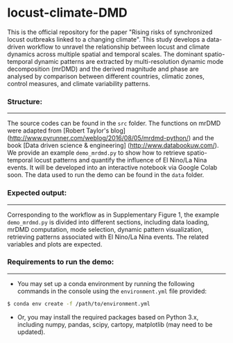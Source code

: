 # locust-climate-DMD

This is the official repository for the paper "Rising risks of synchronized locust outbreaks linked to a changing climate". This study develops a data-driven workflow to unravel the relationship between locust and climate dynamics across multiple spatial and temporal scales. The dominant spatio-temporal dynamic patterns are extracted by multi-resolution dynamic mode decomposition (mrDMD) and the derived magnitude and phase are analysed by comparison between different countries, climatic zones, control measures, and climate variability patterns.

### Structure:
-----------
 The source codes can be found in the `src` folder. The functions on mrDMD were adapted from [Robert Taylor's blog] (http://www.pyrunner.com/weblog/2016/08/05/mrdmd-python/) and the book [Data driven science & engineering] (http://www.databookuw.com/). We provide an example `demo_mrdmd.py` to show how to retrieve spatio-temporal locust patterns and quantify the influence of El Nino/La Nina events. It will be developed into an interactive  notebook via Google Colab soon.
The data used to run the demo can be found in the `data` folder.


### Expected output:
-----------
Corresponding to the workflow as in Supplementary Figure 1, the example `demo_mrdmd.py` is divided into different sections, including data loading,  mrDMD computation, mode selection, dynamic pattern visualization, retrieving patterns associated with El Nino/La Nina events. The related variables and plots are expected.



### Requirements to run the demo:
-----------
 - You may set up a conda environment by running the following commands in the console using the `environment.yml` file provided:
 
 ``` bash
 $ conda env create -f /path/to/environment.yml
 ```
 - Or, you may install the required packages based on Python 3.x, including numpy, pandas, scipy, cartopy, matplotlib (may need to be updated).
 
